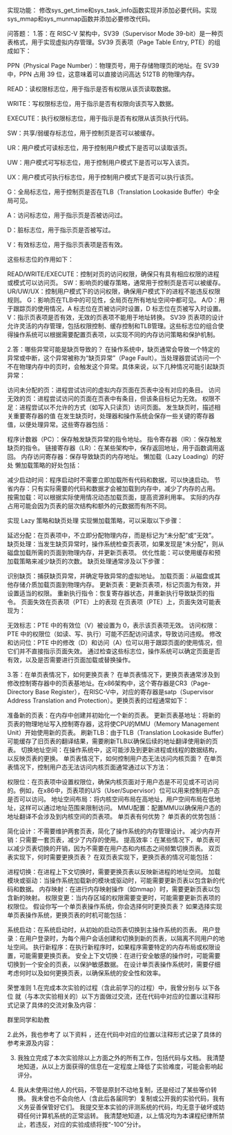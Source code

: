 实现功能：
修改sys_get_time和sys_task_info函数实现并添加必要代码。实现sys_mmap和sys_munmap函数并添加必要修改代码。

问答题：
1.答：在 RISC-V 架构中，SV39（Supervisor Mode 39-bit）是一种页表格式，用于实现虚拟内存管理。SV39 页表项（Page Table Entry, PTE）的组成如下：

PPN（Physical Page Number）：物理页号，用于存储物理页的地址。在 SV39 中，PPN 占用 39 位，这意味着可以直接访问高达 512TB 的物理内存。

READ：读权限标志位，用于指示是否有权限从该页读取数据。

WRITE：写权限标志位，用于指示是否有权限向该页写入数据。

EXECUTE：执行权限标志位，用于指示是否有权限从该页执行代码。

SW：共享/弱缓存标志位，用于控制页是否可以被缓存。

UR：用户模式可读标志位，用于控制用户模式下是否可以读取该页。

UW：用户模式可写标志位，用于控制用户模式下是否可以写入该页。

UX：用户模式可执行标志位，用于控制用户模式下是否可以执行该页。

G：全局标志位，用于控制页是否在TLB（Translation Lookaside Buffer）中全局可见。

A：访问标志位，用于指示页是否被访问过。

D：脏标志位，用于指示页是否被写过。

V：有效标志位，用于指示页表项是否有效。

这些标志位的作用如下：

READ/WRITE/EXECUTE：控制对页的访问权限，确保只有具有相应权限的进程或模式可以访问页。
SW：影响页的缓存策略，通常用于控制页是否可以被缓存。
UR/UW/UX：控制用户模式下的访问权限，确保用户模式下的进程不能违反权限规则。
G：影响页在TLB中的可见性，全局页在所有地址空间中都可见。
A/D：用于跟踪页的使用情况，A 标志位在页被访问时设置，D 标志位在页被写入时设置。
V：指示页表项是否有效，无效的页表项不能用于地址转换。
SV39 页表项的设计允许灵活的内存管理，包括权限控制、缓存控制和TLB管理。这些标志位的组合使得操作系统可以根据需要配置页表项，以实现不同的内存访问策略和保护机制。

2.答：哪些异常可能是缺页导致的？
在操作系统中，缺页通常会导致一个特定的异常或中断，这个异常被称为“缺页异常”（Page Fault）。当处理器尝试访问一个不在物理内存中的页时，会触发这个异常。具体来说，以下几种情况可能引起缺页异常：

访问未分配的页：进程尝试访问的虚拟内存页面在页表中没有对应的条目。
访问无效的页：进程尝试访问的页面在页表中有条目，但该条目标记为无效。
权限不足：进程尝试以不允许的方式（如写入只读页）访问页面。
发生缺页时，描述相关重要寄存器的值
在发生缺页时，处理器和操作系统会保存一些关键的寄存器值，以便处理异常。这些寄存器包括：

程序计数器（PC）：保存触发缺页异常的指令地址。
指令寄存器（IR）：保存触发缺页的指令。
链接寄存器（LR）：在某些架构中，保存返回地址，用于函数调用返回。
内存访问寄存器：保存导致缺页的内存地址。
懒加载（Lazy Loading）的好处
懒加载策略的好处包括：

减少启动时间：程序启动时不需要立即加载所有代码和数据，可以快速启动。
节省内存：只有实际需要的代码和数据才会被加载到内存中，减少了内存的占用。
按需加载：可以根据实际使用情况动态加载页面，提高资源利用率。
实际的内存占用可能会因为页表的层次结构和额外的元数据而有所不同。

实现 Lazy 策略和缺页处理
实现懒加载策略，可以采取以下步骤：

延迟分配：在页表项中，不立即分配物理内存，而是标记为“未分配”或“无效”。
缺页处理：当发生缺页异常时，操作系统检查页表项，如果发现是“未分配”，则从磁盘加载所需的页面到物理内存，并更新页表项。
优化性能：可以使用缓存和预加载策略来减少缺页的次数。
缺页处理通常涉及以下步骤：

识别缺页：捕获缺页异常，并确定导致异常的虚拟地址。
加载页面：从磁盘或其他存储介质加载页面到物理内存。
更新页表：更新页表项，标记页面为有效，并设置适当的权限。
重新执行指令：恢复寄存器状态，并重新执行导致缺页的指令。
页面失效在页表项（PTE）上的表现
在页表项（PTE）上，页面失效可能表现为：

无效标志：PTE 中的有效位（V）被设置为 0，表示该页表项无效。
访问权限：PTE 中的权限位（如读、写、执行）可能不匹配访问请求，导致访问违规。
修改和访问位：PTE 中的修改（D）和访问（A）位可以用于跟踪页面的使用情况，但它们并不直接指示页面失效。
通过检查这些标志位，操作系统可以确定页面是否有效，以及是否需要进行页面加载或替换操作。

3.答：在单页表情况下，如何更换页表？
在单页表情况下，更换页表通常涉及到修改控制寄存器中的页表基地址。在x86架构中，这个寄存器是CR3（Page-Directory Base Register），在RISC-V中，对应的寄存器是satp（Supervisor Address Translation and Protection）。更换页表的过程通常如下：

准备新的页表：在内存中创建并初始化一个新的页表。
更新页表基地址：将新的页表的物理地址写入控制寄存器，这将使CPU的MMU（Memory Management Unit）开始使用新的页表。
刷新TLB：由于TLB（Translation Lookaside Buffer）可能缓存了旧页表的翻译结果，需要刷新TLB以确保后续的地址翻译使用新的页表。
切换地址空间：在操作系统中，这可能涉及到更新进程或线程的数据结构，以反映页表的更换。
单页表情况下，如何控制用户态无法访问内核页面？
在单页表情况下，控制用户态无法访问内核页面通常通过以下方法：

权限位：在页表项中设置权限位，确保内核页面对于用户态是不可见或不可访问的。例如，在x86中，页表项的U/S（User/Supervisor）位可以用来控制用户态是否可以访问。
地址空间布局：将内核空间布局在高地址，用户空间布局在低地址，这样可以通过地址范围来限制访问。
MMU配置：配置MMU以确保用户态的地址翻译不会涉及到内核空间的页表项。
单页表有何优势？
单页表的优势包括：

简化设计：不需要维护两套页表，简化了操作系统的内存管理设计。
减少内存开销：只需要一套页表，减少了内存的使用。
提高效率：在某些情况下，单页表可以减少页表切换的开销，因为不需要在用户态和内核态之间频繁切换页表。
双页表实现下，何时需要更换页表？
在双页表实现下，更换页表的情况可能包括：

进程切换：在进程上下文切换时，需要更换页表以反映新进程的地址空间。
加载模块或驱动：当操作系统加载新的模块或驱动时，可能需要更新页表以包含新的代码和数据。
内存映射：在进行内存映射操作（如mmap）时，需要更新页表以包含新的映射。
权限变更：当内存区域的权限需要变更时，可能需要更新页表项的权限位。
假设你写一个单页表操作系统，你会选择何时更换页表？
如果选择实现单页表操作系统，更换页表的时机可能包括：

系统启动：在系统启动时，从初始的启动页表切换到主操作系统的页表。
用户登录：在用户登录时，为每个用户会话创建和切换到新的页表，以隔离不同用户的地址空间。
执行新程序：在执行新程序时，如果程序需要特定的内存布局或权限设置，可能需要更换页表。
安全上下文切换：在进行安全敏感的操作时，可能需要切换到一个安全的页表，以保护敏感数据。
在设计单页表操作系统时，需要仔细考虑何时以及如何更换页表，以确保系统的安全性和效率。

荣誉准则
1.在完成本次实验的过程（含此前学习的过程）中，我曾分别与 以下各位 就（与本次实验相关的）以下方面做过交流，还在代码中对应的位置以注释形式记录了具体的交流对象及内容：

群里同学和助教

2.此外，我也参考了 以下资料 ，还在代码中对应的位置以注释形式记录了具体的参考来源及内容：


3. 我独立完成了本次实验除以上方面之外的所有工作，包括代码与文档。 我清楚地知道，从以上方面获得的信息在一定程度上降低了实验难度，可能会影响起评分。

4. 我从未使用过他人的代码，不管是原封不动地复制，还是经过了某些等价转换。 我未曾也不会向他人（含此后各届同学）复制或公开我的实验代码，我有义务妥善保管好它们。 我提交至本实验的评测系统的代码，均无意于破坏或妨碍任何计算机系统的正常运转。 我清楚地知道，以上情况均为本课程纪律所禁止，若违反，对应的实验成绩将按“-100”分计。

